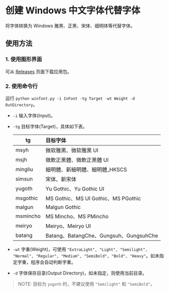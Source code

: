 # 创建 Windows 中文字体代替字体
将字体转换为 Windows 雅黑、正黑、宋体、细明体等代替字体。
## 使用方法
### 1. 使用图形界面
可从 [Releases](https://github.com/GuiWonder/toWinFonts/releases) 页面下载应用包。
### 2. 使用命令行
运行 `python winfont.py -i InFont -tg Target -wt Weight -d OutDirectory`。
- `-i` 输入字体(Input)。
- `-tg` 目标字体(Target)，具体如下表。

  | tg | 目标字体 |
  | ---- | :---- |
  | msyh   | 微软雅黑、微软雅黑 UI |
  | msjh   | 微軟正黑體、微軟正黑體 UI |
  | mingliu | 細明體、新細明體、細明體_HKSCS |
  | simsun  | 宋体、新宋体 |
  | yugoth  | Yu Gothic、Yu Gothic UI |
  | msgothic | MS Gothic、MS UI Gothic、MS PGothic |
  | malgun  | Malgun Gothic |
  | msmincho | MS Mincho、MS PMincho |
  | meiryo  | Meiryo、Meiryo UI |
  | batang  | Batang、BatangChe、Gungsuh、GungsuhChe |
- `-wt` 字重(Weight)，可使用 `"ExtraLight", "Light", "Semilight", "Normal", "Regular", "Medium", "SemiBold", "Bold", "Heavy"`。如未指定字重，程序会自动判断字重。
- `-d` 字体保存目录(Output Directory)，如未指定，则使用当前目录。

> NOTE: 目标为 `yugoth` 时，不建议使用 `"Semilight"` 和 `"SemiBold"`。
